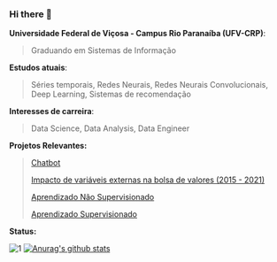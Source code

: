 ### Hi there 👋

**Universidade Federal de Viçosa - Campus Rio Paranaíba (UFV-CRP)**:
> Graduando em Sistemas de Informação

**Estudos atuais**:
> Séries temporais, 
> Redes Neurais, 
> Redes Neurais Convolucionais, 
> Deep Learning, 
> Sistemas de recomendação

**Interesses de carreira**:
>  Data Science, Data Analysis, Data Engineer

**Projetos Relevantes:**
> [Chatbot](https://github.com/erikldr/chatbot-bsc-chain)
> 
> [Impacto de variáveis externas na bolsa de valores (2015 - 2021)](https://github.com/erikldr/Impacto-de-variaveis-externas-na-bolsa-de-valores-2015-a-2021-)
>
> [Aprendizado Não Supervisionado](https://github.com/erikldr/AprendizadoNaoSupervisionado)
> 
> [Aprendizado Supervisionado](https://github.com/erikldr/AprendizadoSupervisionado)
 
**Status:**

![1](https://github-readme-stats.vercel.app/api/top-langs/?username=erikldr&theme=merko) [![Anurag's github stats](https://github-readme-stats.vercel.app/api?username=erikldr&theme=merko)](https://github.com/erikldr/github-readme-stats)




